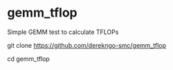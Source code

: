 # gemm_tflop
Simple GEMM test to calculate TFLOPs



git clone https://github.com/derekngo-smc/gemm_tflop

cd gemm_tflop
